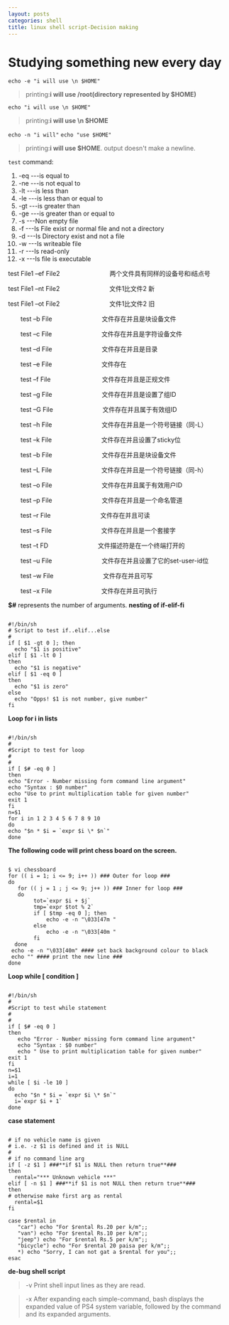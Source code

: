 ```yaml
--- 
layout: posts
categories: shell
title: linux shell script-Decision making
---
```

Studying something new every day
======================
`echo -e "i will use \n $HOME"` 

>printing:**i will use /root(directory represented by $HOME)**

`echo "i will use \n $HOME"` 
>printing:**i will use \n $HOME**

`echo -n "i will"` 
`echo "use $HOME"` 

>printing:**i will use $HOME**. output doesn't make a newline.

`test` command:
<ol>
<li>-eq ---is equal to</li>
<li>-ne ---is not equal to</li>
<li>-lt ---is less than</li>
<li>-le ---is less than or equal to</li>
<li>-gt ---is greater than</li>
<li>-ge ---is greater than or equal to</li>
<li>-s ---Non empty file</li>
<li>-f ---Is File exist or normal file and not a directory</li>
<li>-d ---Is Directory exist and not a file</li>
<li>-w ---Is writeable file</li>
<li>-r ---Is read-only</li>
<li>-x ---Is file is executable</li>
</ol>


  test  File1 –ef  File2　　　　　　　　两个文件具有同样的设备号和i结点号

  test  File1 –nt  File2　　　　　　　　文件1比文件2 新

  test  File1 –ot  File2　　　　　　　　文件1比文件2 旧

　　test –b File　　　　　　　　文件存在并且是块设备文件

　　test –c File　　　　　　　　文件存在并且是字符设备文件

　　test –d File　　　　　　　　文件存在并且是目录

　　test –e File　　　　　　　　文件存在

　　test –f File 　　　　　　　　文件存在并且是正规文件

　　test –g File　　　　　　　　文件存在并且是设置了组ID

　　test –G File　　　　　　　　文件存在并且属于有效组ID

　　test –h File　　　　　　　　文件存在并且是一个符号链接（同-L）

　　test –k File　　　　　　　　文件存在并且设置了sticky位

　　test –b File　　　　　　　　文件存在并且是块设备文件

　　test –L File　　　　　　　　文件存在并且是一个符号链接（同-h）

　　test –o File　　　　　　　　文件存在并且属于有效用户ID

　　test –p File　　　　　　　　文件存在并且是一个命名管道

　　test –r File　　　　　　　　文件存在并且可读

　　test –s File　　　　　　　　文件存在并且是一个套接字

　　test –t FD　　　　　　　　文件描述符是在一个终端打开的

　　test –u File　　　　　　　　文件存在并且设置了它的set-user-id位

　　test –w File　　　　　　　　文件存在并且可写

　　test –x File　　　　　　　　文件存在并且可执行


**$#** represents the number of arguments.
**nesting of if-elif-fi**
<pre><code>
#!/bin/sh
# Script to test if..elif...else
#
if [ $1 -gt 0 ]; then
  echo "$1 is positive"
elif [ $1 -lt 0 ]
then
  echo "$1 is negative"
elif [ $1 -eq 0 ]
then
  echo "$1 is zero"
else
  echo "Opps! $1 is not number, give number"
fi
</code></pre>
**Loop for i in lists**
<pre><code>
#!/bin/sh
#
#Script to test for loop
#
#
if [ $# -eq 0 ]
then
echo "Error - Number missing form command line argument"
echo "Syntax : $0 number"
echo "Use to print multiplication table for given number"
exit 1
fi
n=$1
for i in 1 2 3 4 5 6 7 8 9 10
do
echo "$n * $i = `expr $i \* $n`"
done
</code></pre>
**The following code will print chess board on the screen.**
<pre><code>
$ vi chessboard
for (( i = 1; i <= 9; i++ )) ### Outer for loop ###
do
   for (( j = 1 ; j <= 9; j++ )) ### Inner for loop ###
   do
        tot=`expr $i + $j`
        tmp=`expr $tot % 2`
        if [ $tmp -eq 0 ]; then
            echo -e -n "\033[47m "
        else
            echo -e -n "\033[40m "
        fi
  done
 echo -e -n "\033[40m" #### set back background colour to black
 echo "" #### print the new line ###
done
</code></pre>
**Loop while [ condition ]**
<pre><code>
#!/bin/sh
#
#Script to test while statement
#
#
if [ $# -eq 0 ]
then
   echo "Error - Number missing form command line argument"
   echo "Syntax : $0 number"
   echo " Use to print multiplication table for given number"
exit 1
fi
n=$1
i=1
while [ $i -le 10 ]
do
  echo "$n * $i = `expr $i \* $n`"
  i=`expr $i + 1`
done
</code></pre>
**case statement**
<pre><code>
# if no vehicle name is given
# i.e. -z $1 is defined and it is NULL
#
# if no command line arg
if [ -z $1 ] ###**if $1 is NULL then return true**###
then
  rental="*** Unknown vehicle ***"
elif [ -n $1 ] ###**if $1 is not NULL then return true**###
then
# otherwise make first arg as rental
  rental=$1
fi

case $rental in
   "car") echo "For $rental Rs.20 per k/m";;
   "van") echo "For $rental Rs.10 per k/m";;
   "jeep") echo "For $rental Rs.5 per k/m";;
   "bicycle") echo "For $rental 20 paisa per k/m";;
   *) echo "Sorry, I can not gat a $rental for you";;
esac
</code></pre>

**de-bug shell script**

>-v Print shell input lines as they are read.

>-x After expanding each simple-command, bash displays the expanded value of PS4 system variable, followed by the command and its expanded arguments.


  
